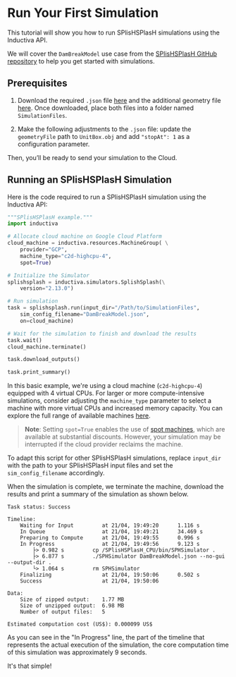 # Run Your First Simulation
This tutorial will show you how to run SPlisHSPlasH simulations using the Inductiva API. 

We will cover the `DamBreakModel` use case from the [SPlisHSPlasH GitHub repository](https://github.com/InteractiveComputerGraphics/SPlisHSPlasH/tree/2.13.0) to help you get started with simulations.

## Prerequisites
1. Download the required `.json` file [here](https://github.com/InteractiveComputerGraphics/SPlisHSPlasH/blob/2.13.0/data/Scenes/DamBreakModel.json) and the additional geometry file [here](https://github.com/InteractiveComputerGraphics/SPlisHSPlasH/blob/2.13.0/data/models/UnitBox.obj). Once downloaded, place both files into a folder named `SimulationFiles`.

2. Make the following adjustments to the `.json` file: update the `geometryFile` path to `UnitBox.obj` and add `"stopAt": 1` as a configuration parameter.

Then, you’ll be ready to send your simulation to the Cloud.

## Running an SPlisHSPlasH Simulation
Here is the code required to run a SPlisHSPlasH simulation using the Inductiva API:

```python
"""SPlisHSPlasH example."""
import inductiva

# Allocate cloud machine on Google Cloud Platform
cloud_machine = inductiva.resources.MachineGroup( \
    provider="GCP",
    machine_type="c2d-highcpu-4",
    spot=True)

# Initialize the Simulator
splishsplash = inductiva.simulators.SplishSplash(\
    version="2.13.0")

# Run simulation
task = splishsplash.run(input_dir="/Path/to/SimulationFiles",
    sim_config_filename="DamBreakModel.json",
    on=cloud_machine)

# Wait for the simulation to finish and download the results
task.wait()
cloud_machine.terminate()

task.download_outputs()

task.print_summary()
```

In this basic example, we're using a cloud machine (`c2d-highcpu-4`) equipped with 4 virtual CPUs. 
For larger or more compute-intensive simulations, consider adjusting the `machine_type` parameter to select 
a machine with more virtual CPUs and increased memory capacity. You can explore the full range of available machines [here](https://console.inductiva.ai/machine-groups/instance-types).

> **Note**: Setting `spot=True` enables the use of [spot machines](../how-it-works/machines/spot-machines.md), which are available at substantial discounts. 
> However, your simulation may be interrupted if the cloud provider reclaims the machine.

To adapt this script for other SPlisHSPlasH simulations, replace `input_dir` with the
path to your SPlisHSPlasH input files and set the `sim_config_filename` accordingly.

When the simulation is complete, we terminate the machine, download the results and print a summary of the simulation as shown below.

```
Task status: Success

Timeline:
	Waiting for Input         at 21/04, 19:49:20      1.116 s
	In Queue                  at 21/04, 19:49:21      34.469 s
	Preparing to Compute      at 21/04, 19:49:55      0.996 s
	In Progress               at 21/04, 19:49:56      9.123 s
		├> 0.982 s         cp /SPlisHSPlasH_CPU/bin/SPHSimulator .
		├> 6.877 s         ./SPHSimulator DamBreakModel.json --no-gui --output-dir .
		└> 1.064 s         rm SPHSimulator
	Finalizing                at 21/04, 19:50:06      0.502 s
	Success                   at 21/04, 19:50:06      

Data:
	Size of zipped output:    1.77 MB
	Size of unzipped output:  6.98 MB
	Number of output files:   5

Estimated computation cost (US$): 0.000099 US$
```

As you can see in the "In Progress" line, the part of the timeline that represents the actual execution of the simulation, 
the core computation time of this simulation was approximately 9 seconds.

It's that simple!
